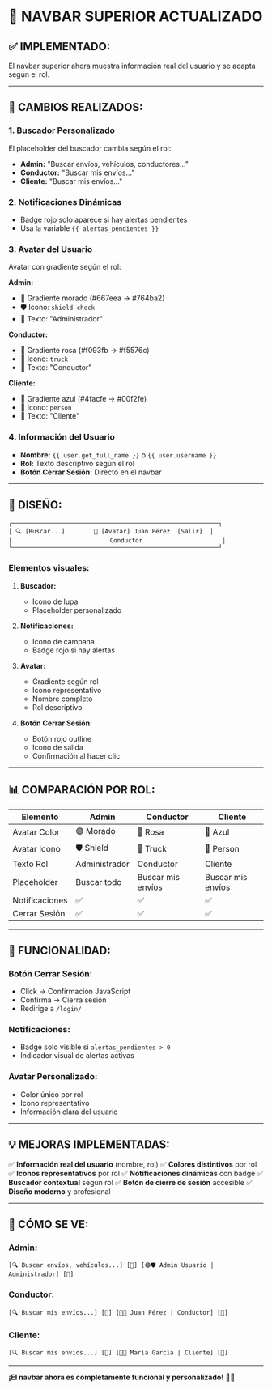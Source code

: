 # 🎨 NAVBAR SUPERIOR ACTUALIZADO

## ✅ **IMPLEMENTADO:**

El navbar superior ahora muestra información real del usuario y se adapta según el rol.

---

## 🎯 **CAMBIOS REALIZADOS:**

### **1. Buscador Personalizado**
El placeholder del buscador cambia según el rol:

- **Admin:** "Buscar envíos, vehículos, conductores..."
- **Conductor:** "Buscar mis envíos..."
- **Cliente:** "Buscar mis envíos..."

### **2. Notificaciones Dinámicas**
- Badge rojo solo aparece si hay alertas pendientes
- Usa la variable `{{ alertas_pendientes }}`

### **3. Avatar del Usuario**
Avatar con gradiente según el rol:

**Admin:**
- 🎨 Gradiente morado (#667eea → #764ba2)
- 🛡️ Icono: `shield-check`
- 📝 Texto: "Administrador"

**Conductor:**
- 🎨 Gradiente rosa (#f093fb → #f5576c)
- 🚛 Icono: `truck`
- 📝 Texto: "Conductor"

**Cliente:**
- 🎨 Gradiente azul (#4facfe → #00f2fe)
- 👤 Icono: `person`
- 📝 Texto: "Cliente"

### **4. Información del Usuario**
- **Nombre:** `{{ user.get_full_name }}` o `{{ user.username }}`
- **Rol:** Texto descriptivo según el rol
- **Botón Cerrar Sesión:** Directo en el navbar

---

## 🎨 **DISEÑO:**

```
┌─────────────────────────────────────────────────────────┐
│ 🔍 [Buscar...]        🔔 [Avatar] Juan Pérez  [Salir]  │
│                           Conductor                      │
└─────────────────────────────────────────────────────────┘
```

### **Elementos visuales:**

1. **Buscador:**
   - Icono de lupa
   - Placeholder personalizado

2. **Notificaciones:**
   - Icono de campana
   - Badge rojo si hay alertas

3. **Avatar:**
   - Gradiente según rol
   - Icono representativo
   - Nombre completo
   - Rol descriptivo

4. **Botón Cerrar Sesión:**
   - Botón rojo outline
   - Icono de salida
   - Confirmación al hacer clic

---

## 📊 **COMPARACIÓN POR ROL:**

| Elemento | Admin | Conductor | Cliente |
|----------|-------|-----------|---------|
| Avatar Color | 🟣 Morado | 🌸 Rosa | 🔵 Azul |
| Avatar Icono | 🛡️ Shield | 🚛 Truck | 👤 Person |
| Texto Rol | Administrador | Conductor | Cliente |
| Placeholder | Buscar todo | Buscar mis envíos | Buscar mis envíos |
| Notificaciones | ✅ | ✅ | ✅ |
| Cerrar Sesión | ✅ | ✅ | ✅ |

---

## 🔐 **FUNCIONALIDAD:**

### **Botón Cerrar Sesión:**
- Click → Confirmación JavaScript
- Confirma → Cierra sesión
- Redirige a `/login/`

### **Notificaciones:**
- Badge solo visible si `alertas_pendientes > 0`
- Indicador visual de alertas activas

### **Avatar Personalizado:**
- Color único por rol
- Icono representativo
- Información clara del usuario

---

## 💡 **MEJORAS IMPLEMENTADAS:**

✅ **Información real del usuario** (nombre, rol)
✅ **Colores distintivos** por rol
✅ **Iconos representativos** por rol
✅ **Notificaciones dinámicas** con badge
✅ **Buscador contextual** según rol
✅ **Botón de cierre de sesión** accesible
✅ **Diseño moderno** y profesional

---

## 🚀 **CÓMO SE VE:**

### **Admin:**
```
[🔍 Buscar envíos, vehículos...] [🔔] [🟣🛡️ Admin Usuario | Administrador] [🚪]
```

### **Conductor:**
```
[🔍 Buscar mis envíos...] [🔔] [🌸🚛 Juan Pérez | Conductor] [🚪]
```

### **Cliente:**
```
[🔍 Buscar mis envíos...] [🔔] [🔵👤 María García | Cliente] [🚪]
```

---

**¡El navbar ahora es completamente funcional y personalizado!** 🎉✨
